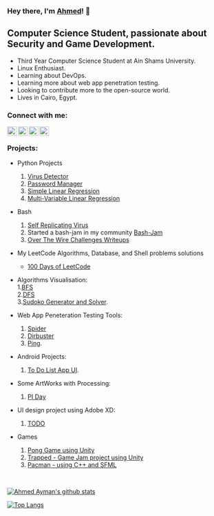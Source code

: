 ### Hey there, I'm [Ahmed](https://www.github.com/a7medayman6)! 👋

## Computer Science Student, passionate about Security and Game Development.
-   Third Year Computer Science Student at Ain Shams University.
-   Linux Enthusiast.
-   Learning about DevOps.
-   Learning more about web app penetration testing.
-   Looking to contribute more to the open-source world.
-   Lives in Cairo, Egypt.

### Connect with me:

[<img align="left" alt="a7medayman6 | email" width="22px" src="https://www.flaticon.com/svg/vstatic/svg/732/732200.svg?token=exp=1615228050~hmac=8c3f22f8096aecfa29ec90165760d0de" />](mailto:a.ayman6000@gmail.com)
[<img align="left" alt="a7medayman6 | Linkedin" width="22px" src="https://www.flaticon.com/premium-icon/icons/svg/3256/3256016.svg" />](https://www.linkedin.com/in/a7medayman6/)
[<img align="left" alt="a7medayman6 | Twitter" width="22px" src="https://www.flaticon.com/svg/vstatic/svg/733/733579.svg?token=exp=1615228119~hmac=3ef84ab214355d0f33aa1090ef450ab3"/>](https://twitter.com/a7med_ayman66)
[<img align="left" alt="a7medayman6 | Stackoverflow" width="22px" src="https://www.flaticon.com/svg/vstatic/svg/2111/2111628.svg?token=exp=1615228170~hmac=f29245315f746abab57773fc394c3d6f" />](https://stackoverflow.com/users/14310323/ahmed-ayman)


</br>


### Projects:

- Python Projects
  1. [Virus Detector](https://github.com/a7medayman6/Virus-Detector)
  2. [Password Manager](https://github.com/a7medayman6/Password-Manager)
  3. [Simple Linear Regression](https://github.com/a7medayman6/Simple-Linear-Regression)
  4. [Multi-Variable Linear Regression](https://github.com/a7medayman6/Multi-Variable-Linear-Regression)

- Bash 
  1. [Self Replicating Virus](https://github.com/a7medayman6/Self-Replicating-Virus)
  2. Started a bash-jam in my community [Bash-Jam](https://github.com/a7medayman6/BASH-JAM-I) 
  3. [Over The Wire Challenges Writeups](https://github.com/a7medayman6/Over-The-Wire_leviathan-)
  
- My LeetCode Algorithms, Database, and Shell problems solutions
  - [100 Days of LeetCode](https://github.com/a7medayman6/100-Days-of-LeetCode)
  
- Algorithms Visualisation: </br>
  1.[BFS](https://github.com/a7medayman6/Breadth-First-Search-Visualization) </br>
  2.[DFS](https://github.com/a7medayman6/Depth-First-Search-Visualization) </br>
  3.[Sudoko Generator and Solver](https://github.com/a7medayman6/Sudoku-Generator-and-Solver).</br>
 
- Web App Peneteration Testing Tools: 
  1. [Spider](https://github.com/a7medayman6/Spidering-Tool) 
  2. [Dirbuster](https://github.com/a7medayman6/dirbuster) 
  3. [Ping](https://github.com/a7medayman6/Connection-Checker). 

- Android Projects: 
  1. [To Do List App UI](https://github.com/a7medayman6/To-Do-List).

- Some ArtWorks with Processing: 
  1. [PI Day](https://github.com/a7medayman6/PI-Digits-Artworks)
 
- UI design project using Adobe XD: 
  1. [TODO](https://github.com/a7medayman6/TO-DO-LIST-APP-UI)
  
- Games
  1. [Pong Game using Unity](https://github.com/a7medayman6/Pong-Unity)
  2. [Trapped - Game Jam project using Unity](https://github.com/a7medayman6/Trapped)
  3. [Pacman - using C++ and SFML](https://github.com/a7medayman6/PacMan-with-impossible-mode)

<br />

[![Ahmed Ayman's github stats](https://github-readme-stats.vercel.app/api?username=a7medayman6&hide=stars&show_icons=true&theme=radical&include_all_commits=true&count_private=true)](https://github.com/a7medayman6?tab=repositories)

[![Top Langs](https://github-readme-stats.vercel.app/api/top-langs/?username=a7medayman6&layout=compact&theme=radical)](https://github.com/a7medayman6?tab=repositories)

<!--
**a7medayman6/a7medayman6** is a ✨ _special_ ✨ repository because its `README.md` (this file) appears on your GitHub profile.

Here are some ideas to get you started:

- 🔭 I’m currently working on ...
- 🌱 I’m currently learning ...
- 👯 I’m looking to collaborate on ...
- 🤔 I’m looking for help with ...
- 💬 Ask me about ...
- 📫 How to reach me: ...
- 😄 Pronouns: ...
- ⚡ Fun fact: ...
-->
